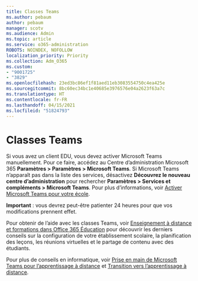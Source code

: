 ```yaml
---
title: Classes Teams
ms.author: pebaum
author: pebaum
manager: scotv
ms.audience: Admin
ms.topic: article
ms.service: o365-administration
ROBOTS: NOINDEX, NOFOLLOW
localization_priority: Priority
ms.collection: Adm_O365
ms.custom:
- "9001725"
- "3829"
ms.openlocfilehash: 23ed3bc86ef1f81aed11eb3083554750c4ea425e
ms.sourcegitcommit: 8bc60ec34bc1e40685e3976576e04a2623f63a7c
ms.translationtype: HT
ms.contentlocale: fr-FR
ms.lasthandoff: 04/15/2021
ms.locfileid: "51824793"
---
```

# <a name="teams-classes"></a>Classes Teams

Si vous avez un client EDU, vous devez activer Microsoft Teams manuellement. Pour ce faire, accédez au Centre d’administration Microsoft 365 **Paramètres > Paramètres > Microsoft Teams**. Si Microsoft Teams n’apparaît pas dans la liste des services, désactivez **Découvrez le nouveau centre d’administration** pour rechercher **Paramètres > Services et compléments > Microsoft Teams**. Pour plus d’informations, voir [Activer Microsoft Teams pour votre école](https://docs.microsoft.com/microsoft-365/education/intune-edu-trial/enable-microsoft-teams#enable-microsoft-teams-for-your-school-1). 

**Important** : vous devrez peut-être patienter 24 heures pour que vos modifications prennent effet. 

Pour obtenir de l’aide avec les classes Teams, voir [Enseignement à distance et formations dans Office 365 Éducation](https://support.office.com/article/remote-teaching-and-learning-in-office-365-education-f651ccae-7b65-478b-8366-51bb884025c4) pour découvrir les derniers conseils sur la configuration de votre établissement scolaire, la planification des leçons, les réunions virtuelles et le partage de contenu avec des étudiants.

Pour plus de conseils en informatique, voir [Prise en main de Microsoft Teams pour l’apprentissage à distance](https://docs.microsoft.com/MicrosoftTeams/remote-learning-edu) et [Transition vers l’apprentissage à distance](https://www.microsoft.com/education/remote-learning).
